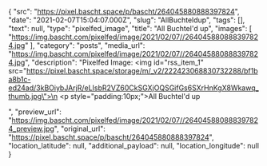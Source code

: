 {
  "src": "https://pixel.bascht.space/p/bascht/264045880888397824",
  "date": "2021-02-07T15:04:07.000Z",
  "slug": "AllBuchteldup",
  "tags": [],
  "text": null,
  "type": "pixelfed_image",
  "title": "All Buchtel'd up",
  "images": [
    "https://img.bascht.com/pixelfed/image/2021/02/07//264045880888397824.jpg"
  ],
  "category": "posts",
  "media_url": "https://img.bascht.com/pixelfed/image/2021/02/07//264045880888397824.jpg",
  "description": "Pixelfed Image: <img id=\"rss_item_1\" src=\"https://pixel.bascht.space/storage/m/_v2/222423068830732288/bf1ba8b1c-ed24ad/3kBOiybJArjR/eLIsbR2VZ60CkSGXjOQSGifGs6SXrHnKgX8Wkawq_thumb.jpg\">\n            <p style=\"padding:10px;\">All Buchtel'd up</p>",
  "preview_url": "https://img.bascht.com/pixelfed/image/2021/02/07//264045880888397824_preview.jpg",
  "original_url": "https://pixel.bascht.space/p/bascht/264045880888397824",
  "location_latitude": null,
  "additional_payload": null,
  "location_longitude": null
}